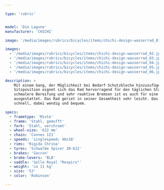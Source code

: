 ```yaml
---

type: 'rubric'


model: 'Die Lagune'
manufacturer: 'CHICHI'

image: '/media/images/rubrics/bicycles/items/chichi-design-wasserrad_01.jpg'

images:
  - '/media/images/rubrics/bicycles/items/chichi-design-wasserrad_02.jpg'
  - '/media/images/rubrics/bicycles/items/chichi-design-wasserrad_03.jpg'
  - '/media/images/rubrics/bicycles/items/chichi-design-wasserrad_04.jpg'
  - '/media/images/rubrics/bicycles/items/chichi-design-wasserrad_05.jpg'
  - '/media/images/rubrics/bicycles/items/chichi-design-wasserrad_06.jpg'

description: >
    Mit einem Gang, der Möglichkeit bei Bedarf Schutzbleche hinzuzufügen und der semisportlichen 
    Sitzposition eignet sich das Rad hervorragend für den täglichen Stadtverkehr. Durch etwas 
    schmalere Bereifung und sehr reaktive Bremsen ist es auch für eine sportliche Fahrweise gut 
    ausgestattet. Das Rad geriet in seiner Gesamtheit sehr leicht. Das Fahrverhalten ist lässig 
    schnell, dabei wendig und bequem. 

specs:
  - frametype: 'Mixte'
  - frame: 'Stahl, gemufft'
  - fork: 'Stahl, verchromt'
  - wheel-size: '622 mm'
  - chain: 'Connex 1Z1'
  - speeds: 'singlespeed; 46x18'
  - rims: 'Rigida Chrina'
  - tyres: 'Schwalbe Spicer 30-622'
  - brakes: 'Saccon'
  - brake-levers: 'BLB'
  - saddle: 'Selle Royal "Respiro"'
  - weight: 'ca 11 kg'
  - size: '53'
  - color: 'Robinson'

---
```

